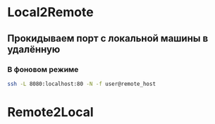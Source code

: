 # Local2Remote

## Прокидываем порт с локальной машины в удалённую


### В фоновом режиме

``` bash
ssh -L 8080:localhost:80 -N -f user@remote_host
```

# Remote2Local